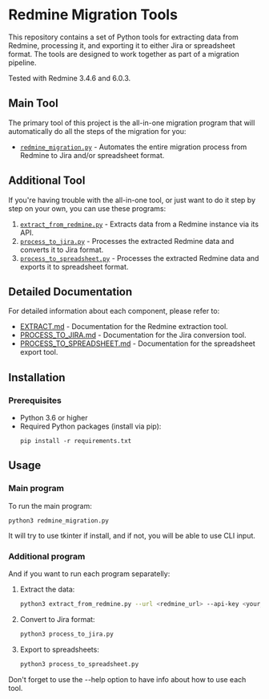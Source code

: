 # Redmine Migration Tools

This repository contains a set of Python tools for extracting data from Redmine, processing it, and exporting it to either Jira or spreadsheet format. The tools are designed to work together as part of a migration pipeline.

Tested with Redmine 3.4.6 and 6.0.3.

## Main Tool

The primary tool of this project is the all-in-one migration program that will automatically do all the steps of the migration for you:

- [`redmine_migration.py`](REDMINE_MIGRATION.md) - Automates the entire migration process from Redmine to Jira and/or spreadsheet format.

## Additional Tool

If you're having trouble with the all-in-one tool, or just want to do it step by step on your own, you can use these programs:

1. [`extract_from_redmine.py`](extract_from_redmine.py) - Extracts data from a Redmine instance via its API.
2. [`process_to_jira.py`](process_to_jira.py) - Processes the extracted Redmine data and converts it to Jira format.
3. [`process_to_spreadsheet.py`](process_to_spreadsheet.py) - Processes the extracted Redmine data and exports it to spreadsheet format.

## Detailed Documentation

For detailed information about each component, please refer to:

- [EXTRACT.md](EXTRACT.md) - Documentation for the Redmine extraction tool.
- [PROCESS_TO_JIRA.md](PROCESS_TO_JIRA.md) - Documentation for the Jira conversion tool.
- [PROCESS_TO_SPREADSHEET.md](PROCESS_TO_SPREADSHEET.md) - Documentation for the spreadsheet export tool.

## Installation

### Prerequisites

- Python 3.6 or higher
- Required Python packages (install via pip):
  ```
  pip install -r requirements.txt
  ```

## Usage

### Main program

To run the main program:
 ```
 python3 redmine_migration.py
 ```
It will try to use tkinter if install, and if not, you will be able to use CLI input.

### Additional program

And if you want to run each program separatelly:

1. Extract the data:
   ```bash
   python3 extract_from_redmine.py --url <redmine_url> --api-key <your_api_key>
   ```

2. Convert to Jira format:
   ```bash
   python3 process_to_jira.py
   ```

3. Export to spreadsheets:
   ```bash
   python3 process_to_spreadsheet.py
   ```
Don't forget to use the --help option to have info about how to use each tool.


